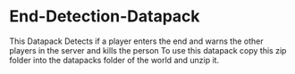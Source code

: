 # End-Detection-Datapack
This Datapack Detects if a player enters the end and warns the other players in the server and kills the person 
To use this datapack copy this zip folder into the datapacks folder of the world and unzip it.
